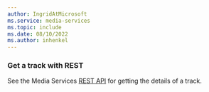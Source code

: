 ```yaml
---
author: IngridAtMicrosoft
ms.service: media-services
ms.topic: include
ms.date: 08/10/2022
ms.author: inhenkel
---
```


### Get a track with REST

See the Media Services [REST API](/rest/api/media/tracks/get) for getting the details of a track.
